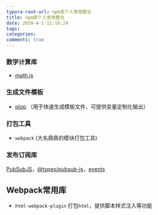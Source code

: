 ```yaml
---
typora-root-url: npm库个人常用整合
title: npm库个人常用整合
date: 2020-4-1 11:16:24
tags:
categories: 
comments: true
---
```


### 数学计算库

* [math.js](https://www.npmjs.com/package/mathjs)

### 生成文件模板

* [plop](https://www.npmjs.com/package/plop) （用于快速生成模板文件，可提供变量定制化输出）

### 打包工具

* `webpack` (大名鼎鼎的模块打包工具)

### 发布订阅库

[PubSubJS](https://github.com/mroderick/PubSubJS)，[@types/pubsub-js](https://www.npmjs.com/package/@types/pubsub-js)，[events](https://github.com/Gozala/events)

## Webpack常用库

* `html-webpack-plugin` 打包`html`，提供脚本样式注入等功能
